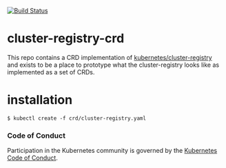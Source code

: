 [![Build Status](https://api.travis-ci.org/pmorie/cluster-registry-crd.svg?branch=master)](https://travis-ci.org/pmorie/cluster-registry-crd "Travis")
# cluster-registry-crd

This repo contains a CRD implementation of
[kubernetes/cluster-registry](https://github.com/kubernetes/cluster-registry)
and exists to be a place to prototype what the cluster-registry looks like as
implemented as a set of CRDs.

# installation

```shell
$ kubectl create -f crd/cluster-registry.yaml
```
### Code of Conduct

Participation in the Kubernetes community is governed by the
[Kubernetes Code of Conduct](./code-of-conduct.md).
